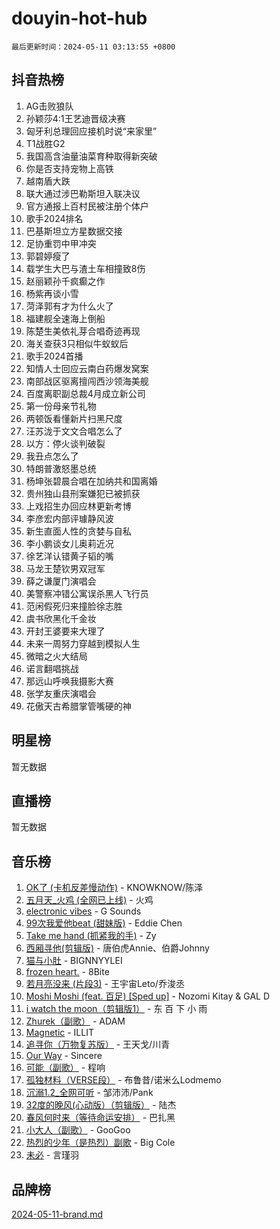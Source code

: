 # douyin-hot-hub

`最后更新时间：2024-05-11 03:13:55 +0800`

## 抖音热榜

1. AG击败狼队
1. 孙颖莎4:1王艺迪晋级决赛
1. 匈牙利总理回应接机时说“来家里”
1. T1战胜G2
1. 我国高含油量油菜育种取得新突破
1. 你是否支持宠物上高铁
1. 越南盾大跌
1. 联大通过涉巴勒斯坦入联决议
1. 官方通报上百村民被注册个体户
1. 歌手2024排名
1. 巴基斯坦立方星数据交接
1. 足协重罚中甲冲突
1. 郭碧婷瘦了
1. 载学生大巴与渣土车相撞致8伤
1. 赵丽颖孙千疯癫之作
1. 杨紫再谈小雪
1. 菏泽郭有才为什么火了
1. 福建舰全速海上倒船
1. 陈楚生美依礼芽合唱奇迹再现
1. 海关查获3只相似牛蚁蚁后
1. 歌手2024首播
1. 知情人士回应云南白药爆发窝案
1. 南部战区驱离擅闯西沙领海美舰
1. 百度离职副总裁4月成立新公司
1. 第一份母亲节礼物
1. 两顿饭看懂新片扫黑尺度
1. 汪苏泷于文文合唱怎么了
1. 以方：停火谈判破裂
1. 我丑点怎么了
1. 特朗普激怒墨总统
1. 杨坤张碧晨合唱在加纳共和国离婚
1. 贵州独山县刑案嫌犯已被抓获
1. 上戏招生办回应林更新考博
1. 李彦宏内部评璩静风波
1. 新生直面人性的贪婪与自私
1. 李小鹏谈女儿奥莉近况
1. 徐艺洋认错黄子韬的嘴
1. 马龙王楚钦男双冠军
1. 薛之谦厦门演唱会
1. 美警察冲错公寓误杀黑人飞行员
1. 范闲假死归来撞脸徐志胜
1. 虞书欣黑化千金妆
1. 开封王婆要来大理了
1. 未来一周努力穿越到模拟人生
1. 微暗之火大结局
1. 诺言翻唱挑战
1. 那远山呼唤我摄影大赛
1. 张学友重庆演唱会
1. 花傲天古希腊掌管嘴硬的神

## 明星榜

暂无数据

## 直播榜

暂无数据

## 音乐榜

1. [OK了 (卡机反差慢动作)](https://sf5-hl-cdn-tos.douyinstatic.com/obj/tos-cn-ve-2774/osXWgLGizaDPmw9B0CIggvCFeIAAebk1YMe8jD) - KNOWKNOW/陈泽
1. [五月天_火鸡 (全网已上线)](https://sf5-hl-cdn-tos.douyinstatic.com/obj/tos-cn-ve-2774/oEtOMSQZstjlJ4nfBEgeqN29IbWjkmDBrFtF2C) - 火鸡
1. [electronic vibes](https://sf5-hl-cdn-tos.douyinstatic.com/obj/tos-cn-ve-2774/oMIpXkYtpBe14gZjOFMCLfhBv1zjK1O3Ztar9Q) - G Sounds
1. [99次我爱他beat (甜妹版)](https://sf5-hl-cdn-tos.douyinstatic.com/obj/tos-cn-ve-2774/ocBPCLaDWFQr2tJdQmEDjGfSYIjegYYPBQZykZ) - Eddie Chen
1. [Take me hand (抓紧我的手)](https://sf3-cdn-tos.douyinstatic.com/obj/tos-cn-ve-2774/os8GB2fDQQmJZTmtomg0gHX5fBACiEgcFgEKYg) - Zy
1. [西厢寻他(剪辑版)](https://sf3-cdn-tos.douyinstatic.com/obj/tos-cn-ve-2774/oUsAVfAQKlRNxEv5qxvIB8o5qmIWUcXbzJKJhw) - 唐伯虎Annie、伯爵Johnny
1. [猫与小肚](https://sf5-hl-cdn-tos.douyinstatic.com/obj/tos-cn-ve-2774/osZeoClMECgK8DYl6VebABgbchEtPYQjZEnRtd) - BIGNNYYLEI
1. [frozen heart.](https://sf5-hl-cdn-tos.douyinstatic.com/obj/tos-cn-ve-2774/oIIWJfyjIACZA9zQMtnJ6hQQhFC4vhCupoRBsO) - 8Bite
1. [若月亮没来 (片段3)](https://sf5-hl-cdn-tos.douyinstatic.com/obj/tos-cn-ve-2774/okfyEUsGW1B1ovJi5JiN9IjvAT2lMwA054GoEB) - 王宇宙Leto/乔浚丞
1. [Moshi Moshi (feat. 百足) [Sped up]](https://sf5-hl-cdn-tos.douyinstatic.com/obj/tos-cn-ve-2774/ocCPFQcXJLeroaIdQLIGAoeeYM3OAUYGDguHXz) - Nozomi Kitay & GAL D
1. [i watch the moon（剪辑版1）](https://sf5-hl-cdn-tos.douyinstatic.com/obj/tos-cn-ve-2774/o0I9mSChzHZANMJIEBfkCQzzg6N5WAcVtqft9P) - 东 百 下 小 雨
1. [Zhurek（副歌）](https://sf27-cdn-tos.douyinstatic.com/obj/tos-cn-ve-2774/ooQm8FBZQDlf0btEYgVpCcSCQfrdJGBEKZYBGS) - ADAM
1. [Magnetic](https://sf5-hl-cdn-tos.douyinstatic.com/obj/tos-cn-ve-2774/oAQCYdBNZfLACGDmVFAsfAtpy32tqErgQ3XgBN) - ILLIT
1. [追寻你（万物复苏版）](https://sf5-hl-cdn-tos.douyinstatic.com/obj/tos-cn-ve-2774/oYeAZJsbjIDit9APmBg8u6uDUQnHmoCf3gbo74) - 王天戈/川青
1. [Our Way](https://sf5-hl-cdn-tos.douyinstatic.com/obj/tos-cn-ve-2774/o8tPEkQgQNCe0DPeFwZzYrbqLlnzBBrYidWkEZ) - Sincere
1. [可能（副歌）](https://sf5-hl-cdn-tos.douyinstatic.com/obj/tos-cn-ve-2774/cde1731888894259b333569393c2fb51) - 程响
1. [孤独材料（VERSE段）](https://sf3-cdn-tos.douyinstatic.com/obj/tos-cn-ve-2774/ocX7glDNHYlwFeYrGQfBZoThtvPWy8tCCEBGKQ) - 布鲁昔/诺米么Lodmemo
1. [沉溺1.2_全网可听](https://sf5-hl-cdn-tos.douyinstatic.com/obj/tos-cn-ve-2774/ok2QoiBqsWAX9McZmWiI9gAB0EzwD4Xj6yfmtH) - 邹沛沛/Pank
1. [32度的晚风(心动版）（剪辑版）](https://sf3-cdn-tos.douyinstatic.com/obj/tos-cn-ve-2774/owNyabsyWdzUulxhoJfK8IBXgp0UMQAHpvGh2B) - 陆杰
1. [春风何时来（等待命运安排）](https://sf5-hl-cdn-tos.douyinstatic.com/obj/tos-cn-ve-2774/oICBNbD3gelMfB4WgiD1KI2jQtXZE2FgHLwtsl) - 巴扎黑
1. [小大人（副歌）](https://sf3-cdn-tos.douyinstatic.com/obj/tos-cn-ve-2774/oIhaDwehWhLFsVIG7QIICLLazDNGJAGg5geeb4) - GooGoo
1. [热烈的少年（是热烈）副歌](https://sf5-hl-cdn-tos.douyinstatic.com/obj/tos-cn-ve-2774/owVNI0CLDAUMtSz6TEYvfFBFL4UDFFhLfgK8fa) - Big Cole
1. [未必](https://sf3-cdn-tos.douyinstatic.com/obj/tos-cn-ve-2774/ogntQMFnKQDZUgTCYuJgfLEtleYZZFxBQqhhFB) - 言瑾羽

## 品牌榜

[2024-05-11-brand.md](2024-05-11-brand.md)
